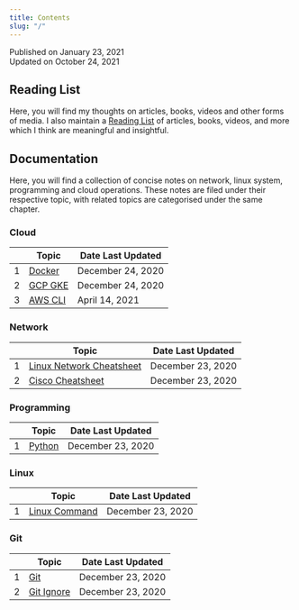 ```yaml
---
title: Contents
slug: "/"
---
```


Published on January 23, 2021  
Updated on October 24, 2021

## Reading List

Here, you will find my thoughts on articles, books, videos and other forms of media. I also maintain a [Reading List](reading-list) of articles, books, videos, and more which I think are meaningful and insightful.

## Documentation

Here, you will find a collection of concise notes on network, linux system, programming and cloud operations. These notes are filed under their respective topic, with related topics are categorised under the same chapter.

### Cloud

<div class="contentTableContainer">

|     | Topic                          | Date Last Updated |
| --- | ------------------------------ | ----------------- |
| 1   | [Docker](docker-cheatsheet)    | December 24, 2020 |
| 2   | [GCP GKE](gcp-gke-cheatsheet)  | December 24, 2020 |
| 3   | [AWS CLI](aws-cli-cheatsheet)  | April 14, 2021    |

</div>

### Network

<div class="contentTableContainer">

|     | Topic                                               | Date Last Updated |
| --- | --------------------------------------------------- | ----------------- |
| 1   | [Linux Network Cheatsheet](linux-network-cheatsheet)| December 23, 2020 |
| 2   | [Cisco Cheatsheet](cisco-cheatsheet)                | December 23, 2020 |

</div>

### Programming

<div class="contentTableContainer">

|     | Topic                        | Date Last Updated |
| --- | ---------------------------- | ----------------- |
| 1   | [Python](py-cheatsheet)            | December 23, 2020 |

</div>

### Linux

<div class="contentTableContainer">

|     | Topic                          | Date Last Updated |
| --- | ------------------------------ | ----------------- |
| 1   | [Linux Command](linux-cmd)             | December 23, 2020 |

</div>

### Git

<div class="contentTableContainer">

|     | Topic                          | Date Last Updated |
| --- | ------------------------------ | ----------------- |
| 1   | [Git](git-cheatsheet)          | December 23, 2020 |
| 2   | [Git Ignore](git-ignore-file)  | December 23, 2020 |
</div>